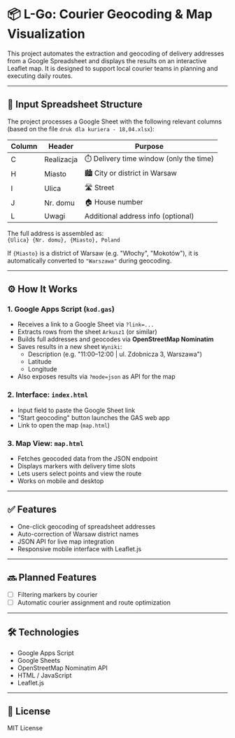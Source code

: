 # 📦 L-Go: Courier Geocoding & Map Visualization

This project automates the extraction and geocoding of delivery addresses from a Google Spreadsheet and displays the results on an interactive Leaflet map. It is designed to support local courier teams in planning and executing daily routes.

---

## 🧾 Input Spreadsheet Structure

The project processes a Google Sheet with the following relevant columns (based on the file `druk dla kuriera - 18,04.xlsx`):

| Column | Header             | Purpose                                |
|--------|--------------------|----------------------------------------|
| C      | Realizacja         | ⏱️ Delivery time window (only the time) |
| H      | Miasto             | 🏙️ City or district in Warsaw          |
| I      | Ulica              | 🛣️ Street                              |
| J      | Nr. domu           | 🏠 House number                        |
| L      | Uwagi              | Additional address info (optional)     |

The full address is assembled as:  
`{Ulica} {Nr. domu}, {Miasto}, Poland`

If `{Miasto}` is a district of Warsaw (e.g. "Włochy", "Mokotów"), it is automatically converted to `"Warszawa"` during geocoding.

---

## ⚙️ How It Works

### 1. Google Apps Script (`kod.gas`)

- Receives a link to a Google Sheet via `?link=...`
- Extracts rows from the sheet `Arkusz1` (or similar)
- Builds full addresses and geocodes via **OpenStreetMap Nominatim**
- Saves results in a new sheet `Wyniki`:
  - Description (e.g. "11:00–12:00 | ul. Zdobnicza 3, Warszawa")
  - Latitude
  - Longitude
- Also exposes results via `?mode=json` as API for the map

### 2. Interface: `index.html`

- Input field to paste the Google Sheet link
- "Start geocoding" button launches the GAS web app
- Link to open the map (`map.html`)

### 3. Map View: `map.html`

- Fetches geocoded data from the JSON endpoint
- Displays markers with delivery time slots
- Lets users select points and view the route
- Works on mobile and desktop

---

## ✅ Features

- One-click geocoding of spreadsheet addresses
- Auto-correction of Warsaw district names
- JSON API for live map integration
- Responsive mobile interface with Leaflet.js

---

## 🔜 Planned Features

- [ ] Filtering markers by courier
- [ ] Automatic courier assignment and route optimization

---

## 🛠️ Technologies

- Google Apps Script
- Google Sheets
- OpenStreetMap Nominatim API
- HTML / JavaScript
- Leaflet.js

---

## 📄 License

MIT License
